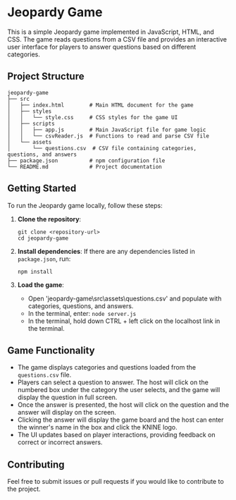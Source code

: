 # Jeopardy Game

This is a simple Jeopardy game implemented in JavaScript, HTML, and CSS. The game reads questions from a CSV file and provides an interactive user interface for players to answer questions based on different categories.

## Project Structure

```
jeopardy-game
├── src
│   ├── index.html        # Main HTML document for the game
│   ├── styles
│   │   └── style.css     # CSS styles for the game UI
│   ├── scripts
│   │   ├── app.js        # Main JavaScript file for game logic
│   │   └── csvReader.js  # Functions to read and parse CSV file
│   └── assets
│       └── questions.csv  # CSV file containing categories, questions, and answers
├── package.json          # npm configuration file
└── README.md             # Project documentation
```

## Getting Started

To run the Jeopardy game locally, follow these steps:

1. **Clone the repository**:
   ```
   git clone <repository-url>
   cd jeopardy-game
   ```

2. **Install dependencies**:
   If there are any dependencies listed in `package.json`, run:
   ```
   npm install
   ```

3. **Load the game**:
   - Open 'jeopardy-game\src\assets\questions.csv' and populate with categories, questions, and answers.
   - In the terminal, enter: `node server.js`
   - In the terminal, hold down CTRL + left click on the localhost link in the terminal.

## Game Functionality

- The game displays categories and questions loaded from the `questions.csv` file.
- Players can select a question to answer. The host will click on the numbered box under the category the user selects, and the game will display the question in full screen.
- Once the answer is presented, the host will click on the question and the answer will display on the screen.
- Clicking the answer will display the game board and the host can enter the winner's name in the box and click the KNINE logo.
- The UI updates based on player interactions, providing feedback on correct or incorrect answers.

## Contributing

Feel free to submit issues or pull requests if you would like to contribute to the project.